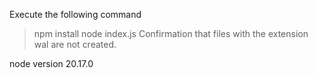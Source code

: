 Execute the following command
> npm install
> node index.js
Confirmation that files with the extension wal are not created.

node version 20.17.0
